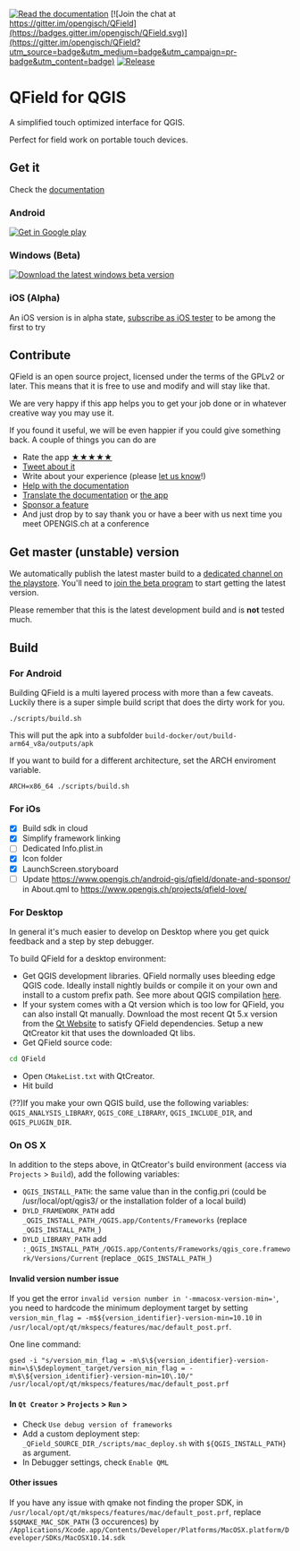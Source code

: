 [![Read the documentation](https://img.shields.io/badge/Read-the%20docs-green.svg)](http://qfield.org/docs/installation-guide/index.html)
[![Join the chat at https://gitter.im/opengisch/QField](https://badges.gitter.im/opengisch/QField.svg)](https://gitter.im/opengisch/QField?utm_source=badge&utm_medium=badge&utm_campaign=pr-badge&utm_content=badge)
[![Release](https://img.shields.io/github/release/opengisch/QField.svg)](https://github.com/opengisch/QField/releases)

# QField for QGIS

A simplified touch optimized interface for QGIS.

Perfect for field work on portable touch devices.

## Get it

Check the [documentation](http://qfield.org/docs)

### Android

[![Get in Google play](http://www.qfield.org/images/Get_it_on_Google_play.png)](https://play.google.com/store/apps/details?id=ch.opengis.qfield)

### Windows (Beta)

[![Download the latest windows beta version](https://qgis.org/en/_static/images/app_download_windows.png)](https://nightly.link/opengisch/QField/workflows/vcpkg/master/QField-dev-x64-windows-Release.zip)

### iOS (Alpha)

An iOS version is in alpha state, [subscribe as iOS tester](https://forms.clickup.com/f/22wqj-2878/D6IEV7K3PKVONXPX8P) to be among the first to try

## Contribute

QField is an open source project, licensed under the terms of the GPLv2 or later. This means that it is free to use and modify and will stay like that.

We are very happy if this app helps you to get your job done or in whatever creative way you may use it.

If you found it useful, we will be even happier if you could give something back. A couple of things you can do are

 * Rate the app [★★★★★](https://play.google.com/store/apps/details?id=ch.opengis.qfield&hl=en#details-reviews)
 * [Tweet about it](https://twitter.com/share?text=Looking%20for%20a%20good%20tool%20for%20field%20work%20in%20GIS?%20Check%20out%20%23QField!)
 * Write about your experience (please [let us know](mailto:info@opengis.ch)!)
 * [Help with the documentation](https://github.com/opengisch/QField-docs#documentation-process)
 * [Translate the documentation](https://github.com/opengisch/QField-docs#translation-process) or [the app](https://www.transifex.com/opengisch/qfield-for-qgis/)
 * [Sponsor a feature](https://opengisch.github.io/QField-docs/development/index.html#make-it-grow-make-it-yours)
 * And just drop by to say thank you or have a beer with us next time you meet OPENGIS.ch at a conference

## Get master (unstable) version
We automatically publish the latest master build to a [dedicated channel on the playstore](https://play.google.com/store/apps/details?id=ch.opengis.qfield_dev). You'll need to [join the beta program](https://play.google.com/apps/testing/ch.opengis.qfield_dev) to start getting the latest version.

Please remember that this is the latest development build and is **not** tested much.


## Build

### For Android

Building QField is a multi layered process with more than a few caveats.
Luckily there is a super simple build script that does the dirty work for you.

```
./scripts/build.sh
```

This will put the apk into a subfolder `build-docker/out/build-arm64_v8a/outputs/apk`

If you want to build for a different architecture, set the ARCH enviroment variable.

```
ARCH=x86_64 ./scripts/build.sh
```

### For iOs

- [x] Build sdk in cloud
- [x] Simplify framework linking
- [ ] Dedicated Info.plist.in
- [x] Icon folder
- [x] LaunchScreen.storyboard
- [ ] Update https://www.opengis.ch/android-gis/qfield/donate-and-sponsor/ in About.qml to https://www.opengis.ch/projects/qfield-love/

### For Desktop

In general it's much easier to develop on Desktop where you get quick feedback and a step by step debugger.

To build QField for a desktop environment:

* Get QGIS development libraries. QField normally uses bleeding edge QGIS code. Ideally install nightly builds or compile it on your own and install to a custom prefix path. See more about QGIS compilation [here](https://github.com/qgis/QGIS/blob/master/INSTALL.md).
* If your system comes with a Qt version which is too low for QField, you can also install Qt manually. Download the most recent Qt 5.x version from the [Qt Website](https://www.qt.io/download) to satisfy QField dependencies. Setup a new QtCreator kit that uses the downloaded Qt libs.
* Get QField source code:

```sh
cd QField
```

 * Open `CMakeList.txt` with QtCreator.
 * Hit build

(??)If you make your own QGIS build, use the following variables: `QGIS_ANALYSIS_LIBRARY`, `QGIS_CORE_LIBRARY`, `QGIS_INCLUDE_DIR`, and `QGIS_PLUGIN_DIR`.

### On OS X

In addition to the steps above, in QtCreator's build environment (access via `Projects` > `Build`), add the following variables:

  * `QGIS_INSTALL_PATH`: the same value than in the config.pri (could be /usr/local/opt/qgis3/ or the installation folder of a local build)
  * `DYLD_FRAMEWORK_PATH` add `_QGIS_INSTALL_PATH_/QGIS.app/Contents/Frameworks` (replace `_QGIS_INSTALL_PATH_`)
  * `DYLD_LIBRARY_PATH` add `:_QGIS_INSTALL_PATH_/QGIS.app/Contents/Frameworks/qgis_core.framework/Versions/Current` (replace `_QGIS_INSTALL_PATH_`)

#### Invalid version number issue

If you get the error `invalid version number in '-mmacosx-version-min='`, you need to hardcode the minimum deployment target by setting `version_min_flag = -m$${version_identifier}-version-min=10.10` in `/usr/local/opt/qt/mkspecs/features/mac/default_post.prf`.

One line command:
```
gsed -i "s/version_min_flag = -m\$\${version_identifier}-version-min=\$\$deployment_target/version_min_flag = -m\$\${version_identifier}-version-min=10\.10/" /usr/local/opt/qt/mkspecs/features/mac/default_post.prf
```

#### In `Qt Creator` > `Projects` > `Run` >

* Check `Use debug version of frameworks`
* Add a custom deployment step: `_QField_SOURCE_DIR_/scripts/mac_deploy.sh` with `${QGIS_INSTALL_PATH}` as argument.
* In Debugger settings, check `Enable QML`

#### Other issues
If you have any issue with qmake not finding the proper SDK, in `/usr/local/opt/qt/mkspecs/features/mac/default_post.prf`, replace `$$QMAKE_MAC_SDK_PATH` (3 occurences) by `/Applications/Xcode.app/Contents/Developer/Platforms/MacOSX.platform/Developer/SDKs/MacOSX10.14.sdk`
